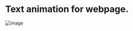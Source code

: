# Text animation for webpage.

![image](https://user-images.githubusercontent.com/89921115/132101702-9e486ced-65c1-43a2-a6d8-cbf48ceabc33.png)

